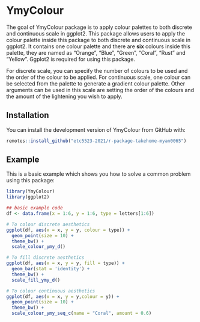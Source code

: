 
<!-- README.md is generated from README.Rmd. Please edit that file -->

# YmyColour

<!-- badges: start -->
<!-- badges: end -->

The goal of YmyColour package is to apply colour palettes to both
discrete and continuous scale in ggplot2. This package allows users to
apply the colour palette inside this package to both discrete and
continuous scale in ggplot2. It contains one colour palette and there
are **six** colours inside this palette, they are named as “Orange”,
“Blue”, “Green”, “Coral”, “Rust” and “Yellow”. Ggplot2 is required for
using this package.

For discrete scale, you can specify the number of colours to be used and
the order of the colour to be applied. For continuous scale, one colour
can be selected from the palette to generate a gradient colour palette.
Other arguments can be used in this scale are setting the order of the
colours and the amount of the lightening you wish to apply.

## Installation

You can install the development version of YmyColour from GitHub with:

``` r
remotes::install_github("etc5523-2021/r-package-takehome-myan0065")
```

## Example

This is a basic example which shows you how to solve a common problem
using this package:

``` r
library(YmyColour)
library(ggplot2)

## basic example code
df <- data.frame(x = 1:6, y = 1:6, type = letters[1:6])

# To colour discrete aesthetics
ggplot(df, aes(x = x, y = y, colour = type)) +
  geom_point(size = 10) +
  theme_bw() +
  scale_colour_ymy_d()

# To fill discrete aesthetics
ggplot(df, aes(x = x, y = y, fill = type)) +
  geom_bar(stat = 'identity') +
  theme_bw() +
  scale_fill_ymy_d()

# To colour continuous aesthetics
ggplot(df, aes(x = x, y = y,colour = y)) +
  geom_point(size = 10) +
  theme_bw() +
  scale_colour_ymy_seq_c(name = "Coral", amount = 0.6)
```
